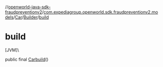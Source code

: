 //[openworld-java-sdk-fraudpreventionv2](../../../../index.md)/[com.expediagroup.openworld.sdk.fraudpreventionv2.models](../../index.md)/[Car](../index.md)/[Builder](index.md)/[build](build.md)

# build

[JVM]\

public final [Car](../index.md)[build](build.md)()
